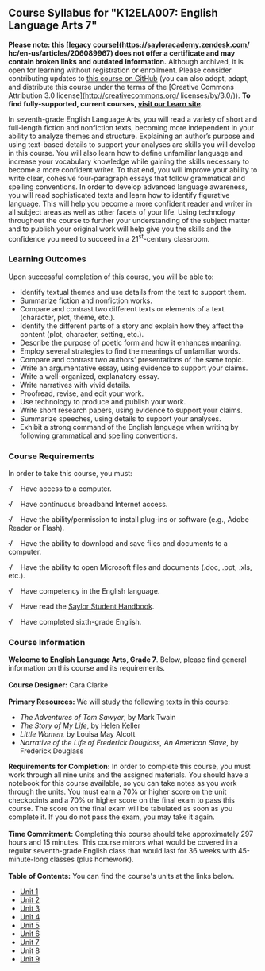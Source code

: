 Course Syllabus for "K12ELA007: English Language Arts 7"
--------------------------------------------------------

**Please note: this [legacy course](https://sayloracademy.zendesk.com/
hc/en-us/articles/206089967) does not offer a certificate and may contain 
broken links and outdated information.** Although archived, it is open 
for learning without registration or enrollment. Please consider contributing 
updates to [this course on GitHub](https://github.com/saylordotorg/course_k12ela007) 
(you can also adopt, adapt, and distribute this course under the terms of 
the [Creative Commons Attribution 3.0 license](http://creativecommons.org/
licenses/by/3.0/)). **To find fully-supported, current courses, [visit our 
Learn site](https://learn.saylor.org).**

In seventh-grade English Language Arts, you will read a variety of short
and full-length fiction and nonfiction texts, becoming more independent
in your ability to analyze themes and structure. Explaining an author’s
purpose and using text-based details to support your analyses are skills
you will develop in this course. You will also learn how to define
unfamiliar language and increase your vocabulary knowledge while gaining
the skills necessary to become a more confident writer. To that end, you
will improve your ability to write clear, cohesive four-paragraph essays
that follow grammatical and spelling conventions. In order to develop
advanced language awareness, you will read sophisticated texts and learn
how to identify figurative language. This will help you become a more
confident reader and writer in all subject areas as well as other facets
of your life. Using technology throughout the course to further your
understanding of the subject matter and to publish your original work
will help give you the skills and the confidence you need to succeed in
a 21<sup>st</sup>-century classroom.

### Learning Outcomes

Upon successful completion of this course, you will be able to:

-   Identify textual themes and use details from the text to support
    them.
-   Summarize fiction and nonfiction works.
-   Compare and contrast two different texts or elements of a text
    (character, plot, theme, etc.).
-   Identify the different parts of a story and explain how they affect
    the content (plot, character, setting, etc.).
-   Describe the purpose of poetic form and how it enhances meaning.
-   Employ several strategies to find the meanings of unfamiliar words.
-   Compare and contrast two authors’ presentations of the same topic.
-   Write an argumentative essay, using evidence to support your claims.
-   Write a well-organized, explanatory essay.
-   Write narratives with vivid details.
-   Proofread, revise, and edit your work.
-   Use technology to produce and publish your work.
-   Write short research papers, using evidence to support your claims.
-   Summarize speeches, using details to support your analyses.
-   Exhibit a strong command of the English language when writing by
    following grammatical and spelling conventions.

### Course Requirements

In order to take this course, you must:  
  
 √    Have access to a computer.  
  
 √    Have continuous broadband Internet access.  
  
 √    Have the ability/permission to install plug-ins or software (e.g.,
Adobe Reader or Flash).  
  
 √    Have the ability to download and save files and documents to a
computer.  
  
 √    Have the ability to open Microsoft files and documents (.doc,
.ppt, .xls, etc.).  
  
 √    Have competency in the English language.  
  
 √    Have read the [Saylor Student
Handbook](http://www.saylor.org/site/wp-content/uploads/2012/05/Saylor-StudentHandbook.pdf).  
  
 √    Have completed sixth-grade English.

### Course Information

**Welcome to English Language Arts, Grade 7**. Below, please find
general information on this course and its requirements.  
    
 **Course Designer:** Cara Clarke  
    
 **Primary Resources:** We will study the following texts in this
course:  

-   *The Adventures of Tom Sawyer*, by Mark Twain
-   *The Story of My Life*, by Helen Keller
-   *Little Women,* by Louisa May Alcott
-   *Narrative of the Life of Frederick Douglass, An American Slave*, by
    Frederick Douglass

**Requirements for Completion:** In order to complete this course, you
must work through all nine units and the assigned materials. You should
have a notebook for this course available, so you can take notes as you
work through the units. You must earn a 70% or higher score on the unit
checkpoints and a 70% or higher score on the final exam to pass this
course. The score on the final exam will be tabulated as soon as you
complete it. If you do not pass the exam, you may take it again.  
    
 **Time Commitment:** Completing this course should take approximately
297 hours and 15 minutes. This course mirrors what would be covered in a
regular seventh-grade English class that would last for 36 weeks with
45-minute-long classes (plus homework).  
    
**Table of Contents:** You can find the course's units at the links below.

- [Unit 1](https://legacy.saylor.org/k12ela007/Unit01/)
- [Unit 2](https://legacy.saylor.org/k12ela007/Unit02/)
- [Unit 3](https://legacy.saylor.org/k12ela007/Unit03/)
- [Unit 4](https://legacy.saylor.org/k12ela007/Unit04/)
- [Unit 5](https://legacy.saylor.org/k12ela007/Unit05/)
- [Unit 6](https://legacy.saylor.org/k12ela007/Unit06/)
- [Unit 7](https://legacy.saylor.org/k12ela007/Unit07/)
- [Unit 8](https://legacy.saylor.org/k12ela007/Unit08/)
- [Unit 9](https://legacy.saylor.org/k12ela007/Unit09/)

